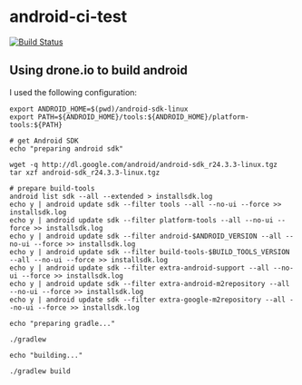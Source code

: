 # android-ci-test
[![Build Status](https://drone.io/github.com/bladh/android-ci-test/status.png)](https://drone.io/github.com/bladh/android-ci-test/latest)

## Using drone.io to build android

I used the following configuration:

	export ANDROID_HOME=$(pwd)/android-sdk-linux
	export PATH=${ANDROID_HOME}/tools:${ANDROID_HOME}/platform-tools:${PATH}
	
	# get Android SDK
	echo "preparing android sdk"
	
	wget -q http://dl.google.com/android/android-sdk_r24.3.3-linux.tgz
	tar xzf android-sdk_r24.3.3-linux.tgz
	
	# prepare build-tools
	android list sdk --all --extended > installsdk.log
	echo y | android update sdk --filter tools --all --no-ui --force >> installsdk.log
	echo y | android update sdk --filter platform-tools --all --no-ui --force >> installsdk.log
	echo y | android update sdk --filter android-$ANDROID_VERSION --all --no-ui --force >> installsdk.log
	echo y | android update sdk --filter build-tools-$BUILD_TOOLS_VERSION --all --no-ui --force >> installsdk.log
	echo y | android update sdk --filter extra-android-support --all --no-ui --force >> installsdk.log
	echo y | android update sdk --filter extra-android-m2repository --all --no-ui --force >> installsdk.log
	echo y | android update sdk --filter extra-google-m2repository --all --no-ui --force >> installsdk.log
	
	echo "preparing gradle..."
	
	./gradlew
	
	echo "building..."
	
	./gradlew build
